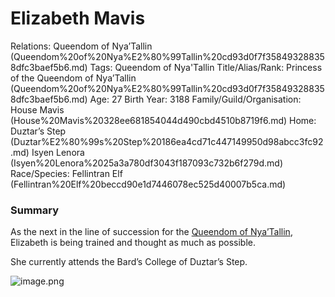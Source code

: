 # Elizabeth Mavis

Relations: Queendom of Nya’Tallin (Queendom%20of%20Nya%E2%80%99Tallin%20cd93d0f7f358493288358dfc3baef5b6.md) 
Tags: Queendom of Nya'Tallin
Title/Alias/Rank: Princess of the Queendom of Nya’Tallin (Queendom%20of%20Nya%E2%80%99Tallin%20cd93d0f7f358493288358dfc3baef5b6.md) 
Age: 27
Birth Year: 3188
Family/Guild/Organisation: House Mavis (House%20Mavis%20328ee681854044d490cbd4510b8719f6.md) 
Home: Duztar’s Step (Duztar%E2%80%99s%20Step%20186ea4cd71c447149950d98abcc3fc92.md) Isyen Lenora (Isyen%20Lenora%2025a3a780df3043f187093c732b6f279d.md) 
Race/Species: Fellintran Elf (Fellintran%20Elf%20beccd90e1d7446078ec525d40007b5ca.md)

### Summary

As the next in the line of succession for the [Queendom of Nya’Tallin](Queendom%20of%20Nya%E2%80%99Tallin%20cd93d0f7f358493288358dfc3baef5b6.md), Elizabeth is being trained and thought as much as possible.

She currently attends the Bard’s College of Duztar’s Step.

![image.png](image%2078.png)